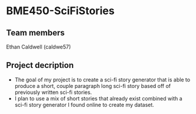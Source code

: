 # BME450-SciFiStories
## Team members
Ethan Caldwell (caldwe57)
## Project decription
- The goal of my project is to create a sci-fi story generator that is able to produce a short, couple paragraph long sci-fi story based off of previously written sci-fi stories.
- I plan to use a mix of short stories that already exist combined with a sci-fi story generator I found online to create my dataset.
